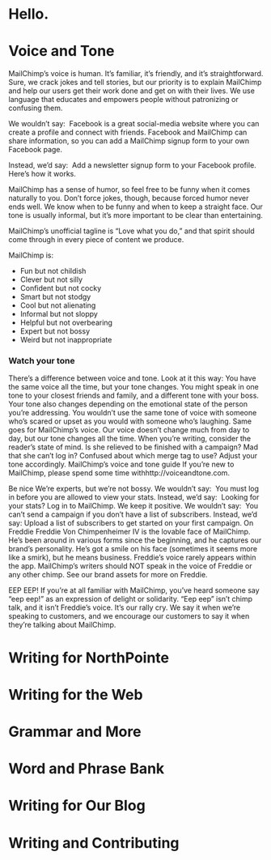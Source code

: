 # Hello.
# Voice and Tone

MailChimp’s voice is human. It’s familiar, it’s friendly, and it’s straightforward. Sure, we crack jokes and tell stories, but our priority is to explain MailChimp and help our users get their work done and get on with their lives. We use language that educates and empowers people without patronizing or confusing them.

We wouldn’t say:  Facebook is a great social-media website where you can create a profile and connect with friends. Facebook and MailChimp can share information, so you can add a MailChimp signup form to your own Facebook page.

Instead, we’d say:  Add a newsletter signup form to your Facebook profile. Here’s how it works.

MailChimp has a sense of humor, so feel free to be funny when it comes naturally to you. Don’t force jokes, though, because forced humor never ends well. We know when to be funny and when to keep a straight face. Our tone is usually informal, but it’s more important to be clear than entertaining.

MailChimp’s unofficial tagline is “Love what you do,” and that spirit should come through in every piece of content we produce.

MailChimp is:
- Fun but not childish
- Clever but not silly
- Confident but not cocky
- Smart but not stodgy
- Cool but not alienating
- Informal but not sloppy
- Helpful but not overbearing
- Expert but not bossy
- Weird but not inappropriate

### Watch your tone
There’s a difference between voice and tone. Look at it this way: You have the same voice all the time, but your tone changes. You might speak in one tone to your closest friends and family, and a different tone with your boss. Your tone also changes depending on the emotional state of the person you’re addressing. You wouldn’t use the same tone of voice with someone who’s scared or upset as you would with someone who’s laughing. Same goes for MailChimp’s voice. Our voice doesn’t change much from day to day, but our tone changes all the time.
When you’re writing, consider the reader’s state of mind. Is she relieved to be finished with a campaign? Mad that she can’t log in? Confused about which merge tag to use? Adjust your tone accordingly.
MailChimp’s voice and tone guide
If you’re new to MailChimp, please spend some time withhttp://voiceandtone.com.

Be nice
We’re experts, but we’re not bossy.
We wouldn’t say:  You must log in before you are allowed to view your stats.
Instead, we’d say:  Looking for your stats? Log in to MailChimp.
We keep it positive.
We wouldn’t say:  You can’t send a campaign if you don’t have a list of subscribers.
Instead, we’d say: Upload a list of subscribers to get started on your first campaign.
On Freddie
Freddie Von Chimpenheimer IV is the lovable face of MailChimp. He’s been around in various forms since the beginning, and he captures our brand’s personality. He’s got a smile on his face (sometimes it seems more like a smirk), but he means business. Freddie’s voice rarely appears within the app. MailChimp’s writers should NOT speak in the voice of Freddie or any other chimp.
See our brand assets for more on Freddie.

EEP EEP!
If you’re at all familiar with MailChimp, you’ve heard someone say “eep eep!” as an expression of delight or solidarity. “Eep eep” isn’t chimp talk, and it isn’t Freddie’s voice. It’s our rally cry. We say it when we’re speaking to customers, and we encourage our customers to say it when they’re talking about MailChimp.



# Writing for NorthPointe
# Writing for the Web
# Grammar and More
# Word and Phrase Bank
# Writing for Our Blog
# Writing and Contributing